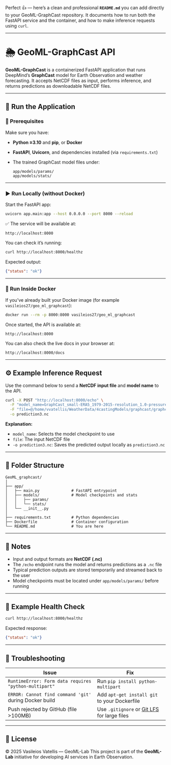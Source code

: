 Perfect 👍 — here’s a clean and professional **`README.md`** you can add directly to your GeoML-GraphCast repository.
It documents how to run both the FastAPI service and the container, and how to make inference requests using `curl`.

---

# 🌦️ GeoML-GraphCast API

**GeoML-GraphCast** is a containerized FastAPI application that runs DeepMind’s **GraphCast** model for Earth Observation and weather forecasting.
It accepts NetCDF files as input, performs inference, and returns predictions as downloadable NetCDF files.

---

## 🚀 Run the Application

### 🧠 Prerequisites

Make sure you have:

* **Python ≥3.10** and **pip**, or **Docker**
* **FastAPI**, **Uvicorn**, and dependencies installed (via `requirements.txt`)
* The trained GraphCast model files under:

  ```
  app/models/params/
  app/models/stats/
  ```

---

### ▶️ Run Locally (without Docker)

Start the FastAPI app:

```bash
uvicorn app.main:app --host 0.0.0.0 --port 8000 --reload
```

✅ The service will be available at:

```
http://localhost:8000
```

You can check it’s running:

```bash
curl http://localhost:8000/healthz
```

Expected output:

```json
{"status": "ok"}
```

---

### 🐳 Run Inside Docker

If you’ve already built your Docker image (for example `vasileios27/geo_ml_graphcast`):

```bash
docker run --rm -p 8000:8000 vasileios27/geo_ml_graphcast
```

Once started, the API is available at:

```
http://localhost:8000
```

You can also check the live docs in your browser at:

```
http://localhost:8000/docs
```

---

## ⚙️ Example Inference Request

Use the command below to send a **NetCDF input file** and **model name** to the API.

```bash
curl -X POST "http://localhost:8000/echo" \
  -F "model_name=GraphCast_small-ERA5_1979-2015-resolution_1.0-pressure_levels_13-mesh_2to5-precipitation_input_and_output.npz" \
  -F "file=@/home/vvatellis/WeatherData/4castingModels/graphcast/graphcast/data/examples/source-era5_date-2022-01-01_res-1.0_levels-13_steps-04.nc;type=application/netcdf" \
  -o prediction3.nc
```

**Explanation:**

* `model_name`: Selects the model checkpoint to use
* `file`: The input NetCDF file
* `-o prediction3.nc`: Saves the predicted output locally as `prediction3.nc`

---

## 🧩 Folder Structure

```
GeoML_graphcast/
│
├── app/
│   ├── main.py              # FastAPI entrypoint
│   ├── models/              # Model checkpoints and stats
│   │   ├── params/
│   │   └── stats/
│   └── __init__.py
│
├── requirements.txt         # Python dependencies
├── Dockerfile               # Container configuration
└── README.md                # You are here
```

---

## 🧠 Notes

* Input and output formats are **NetCDF (.nc)**
* The `/echo` endpoint runs the model and returns predictions as a `.nc` file
* Typical prediction outputs are stored temporarily and streamed back to the user
* Model checkpoints must be located under `app/models/params/` before running

---

## 🧪 Example Health Check

```bash
curl http://localhost:8000/healthz
```

Expected response:

```json
{"status": "ok"}
```

---

## 🧰 Troubleshooting

| Issue                                                  | Fix                                                                       |
| ------------------------------------------------------ | ------------------------------------------------------------------------- |
| `RuntimeError: Form data requires "python-multipart"`  | Run `pip install python-multipart`                                        |
| `ERROR: Cannot find command 'git'` during Docker build | Add `apt-get install git` to your Dockerfile                              |
| Push rejected by GitHub (file >100MB)                  | Use `.gitignore` or [Git LFS](https://git-lfs.github.com) for large files |

---

## 📄 License

© 2025 Vasileios Vatellis — GeoML-Lab
This project is part of the **GeoML-Lab** initiative for developing AI services in Earth Observation.
